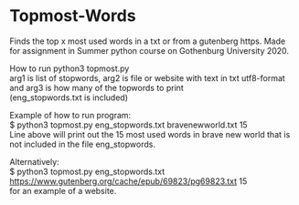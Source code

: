 # Topmost-Words
Finds the top x most used words in a txt or from a gutenberg https. Made for assignment in Summer python course on Gothenburg University 2020.

How to run
python3 topmost.py <arg1> <arg2> <arg3>\
arg1 is list of stopwords, arg2 is file or website with text in txt utf8-format and arg3 is how many of the topwords to print\
(eng_stopwords.txt is included)

Example of how to run program:\
$ python3 topmost.py eng_stopwords.txt bravenewworld.txt 15\
Line above will print out the 15 most used words in brave new world that is not included in the file eng_stopwords.
  
Alternatively:\
$ python3 topmost.py eng_stopwords.txt https://www.gutenberg.org/cache/epub/69823/pg69823.txt 15\
for an example of a website.
